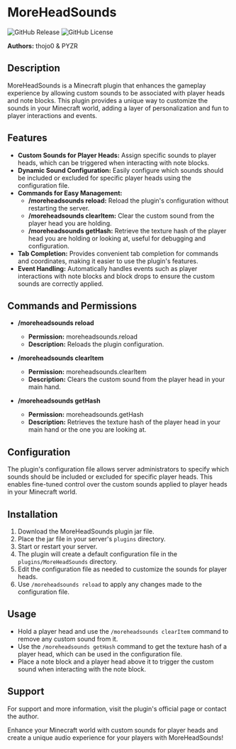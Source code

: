 # MoreHeadSounds

![GitHub Release](https://img.shields.io/github/v/release/High-Piched-Noobs/moreheadsounds?display_name=release) ![GitHub License](https://img.shields.io/github/license/High-Piched-Noobs/moreheadsounds)


**Authors:** thojo0 & PYZR

## Description
MoreHeadSounds is a Minecraft plugin that enhances the gameplay experience by allowing custom sounds to be associated with player heads and note blocks. This plugin provides a unique way to customize the sounds in your Minecraft world, adding a layer of personalization and fun to player interactions and events.

## Features
- **Custom Sounds for Player Heads:** Assign specific sounds to player heads, which can be triggered when interacting with note blocks.
- **Dynamic Sound Configuration:** Easily configure which sounds should be included or excluded for specific player heads using the configuration file.
- **Commands for Easy Management:**
  - **/moreheadsounds reload:** Reload the plugin's configuration without restarting the server.
  - **/moreheadsounds clearItem:** Clear the custom sound from the player head you are holding.
  - **/moreheadsounds getHash:** Retrieve the texture hash of the player head you are holding or looking at, useful for debugging and configuration.
- **Tab Completion:** Provides convenient tab completion for commands and coordinates, making it easier to use the plugin's features.
- **Event Handling:** Automatically handles events such as player interactions with note blocks and block drops to ensure the custom sounds are correctly applied.

## Commands and Permissions

- **/moreheadsounds reload**
  - **Permission:** moreheadsounds.reload
  - **Description:** Reloads the plugin configuration.

- **/moreheadsounds clearItem**
  - **Permission:** moreheadsounds.clearItem
  - **Description:** Clears the custom sound from the player head in your main hand.

- **/moreheadsounds getHash**
  - **Permission:** moreheadsounds.getHash
  - **Description:** Retrieves the texture hash of the player head in your main hand or the one you are looking at.

## Configuration

The plugin's configuration file allows server administrators to specify which sounds should be included or excluded for specific player heads. This enables fine-tuned control over the custom sounds applied to player heads in your Minecraft world.

## Installation

1. Download the MoreHeadSounds plugin jar file.
2. Place the jar file in your server's `plugins` directory.
3. Start or restart your server.
4. The plugin will create a default configuration file in the `plugins/MoreHeadSounds` directory.
5. Edit the configuration file as needed to customize the sounds for player heads.
6. Use `/moreheadsounds reload` to apply any changes made to the configuration file.

## Usage

- Hold a player head and use the `/moreheadsounds clearItem` command to remove any custom sound from it.
- Use the `/moreheadsounds getHash` command to get the texture hash of a player head, which can be used in the configuration file.
- Place a note block and a player head above it to trigger the custom sound when interacting with the note block.

## Support

For support and more information, visit the plugin's official page or contact the author.

Enhance your Minecraft world with custom sounds for player heads and create a unique audio experience for your players with MoreHeadSounds!
